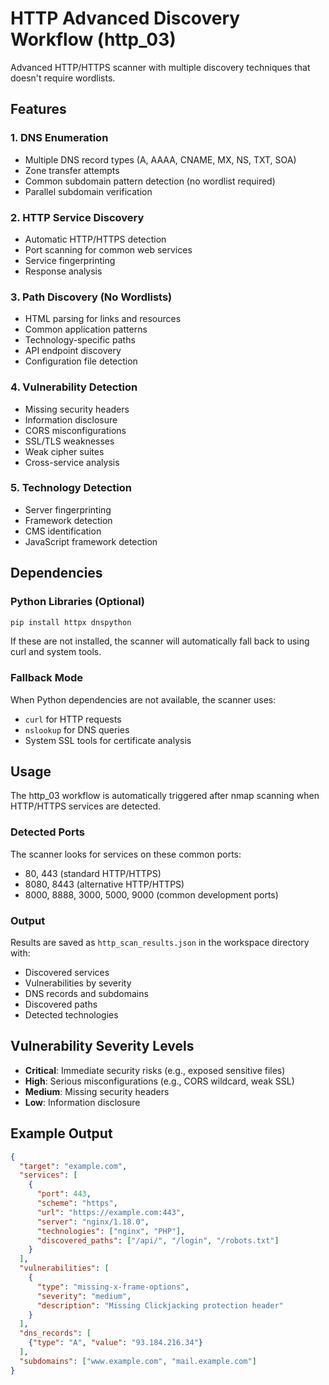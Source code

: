 # HTTP Advanced Discovery Workflow (http_03)

Advanced HTTP/HTTPS scanner with multiple discovery techniques that doesn't require wordlists.

## Features

### 1. DNS Enumeration
- Multiple DNS record types (A, AAAA, CNAME, MX, NS, TXT, SOA)
- Zone transfer attempts
- Common subdomain pattern detection (no wordlist required)
- Parallel subdomain verification

### 2. HTTP Service Discovery
- Automatic HTTP/HTTPS detection
- Port scanning for common web services
- Service fingerprinting
- Response analysis

### 3. Path Discovery (No Wordlists)
- HTML parsing for links and resources
- Common application patterns
- Technology-specific paths
- API endpoint discovery
- Configuration file detection

### 4. Vulnerability Detection
- Missing security headers
- Information disclosure
- CORS misconfigurations
- SSL/TLS weaknesses
- Weak cipher suites
- Cross-service analysis

### 5. Technology Detection
- Server fingerprinting
- Framework detection
- CMS identification
- JavaScript framework detection

## Dependencies

### Python Libraries (Optional)
```bash
pip install httpx dnspython
```

If these are not installed, the scanner will automatically fall back to using curl and system tools.

### Fallback Mode
When Python dependencies are not available, the scanner uses:
- `curl` for HTTP requests
- `nslookup` for DNS queries
- System SSL tools for certificate analysis

## Usage

The http_03 workflow is automatically triggered after nmap scanning when HTTP/HTTPS services are detected.

### Detected Ports
The scanner looks for services on these common ports:
- 80, 443 (standard HTTP/HTTPS)
- 8080, 8443 (alternative HTTP/HTTPS)
- 8000, 8888, 3000, 5000, 9000 (common development ports)

### Output

Results are saved as `http_scan_results.json` in the workspace directory with:
- Discovered services
- Vulnerabilities by severity
- DNS records and subdomains
- Discovered paths
- Detected technologies

## Vulnerability Severity Levels

- **Critical**: Immediate security risks (e.g., exposed sensitive files)
- **High**: Serious misconfigurations (e.g., CORS wildcard, weak SSL)
- **Medium**: Missing security headers
- **Low**: Information disclosure

## Example Output

```json
{
  "target": "example.com",
  "services": [
    {
      "port": 443,
      "scheme": "https",
      "url": "https://example.com:443",
      "server": "nginx/1.18.0",
      "technologies": ["nginx", "PHP"],
      "discovered_paths": ["/api/", "/login", "/robots.txt"]
    }
  ],
  "vulnerabilities": [
    {
      "type": "missing-x-frame-options",
      "severity": "medium",
      "description": "Missing Clickjacking protection header"
    }
  ],
  "dns_records": [
    {"type": "A", "value": "93.184.216.34"}
  ],
  "subdomains": ["www.example.com", "mail.example.com"]
}
```
